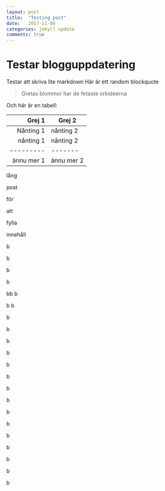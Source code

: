 ```yaml
---
layout: post
title:  "Testing post"
date:   2017-11-06
categories: jekyll update
comments: true
---
```


# Testar blogguppdatering

Testar att skriva lite markdown
Här är ett random blockquote
> Gretas blommor har de fetaste orkidéerna

Och här är en tabell:

| Grej 1 | Grej 2|
| ------:| ------|
|Nånting 1 |nånting 2|
|nånting 1 |nånting 2|
|--------- |-------|
|ännu mer 1 |ännu mer 2|






lång









post










för











att












fylla










innehåll

b


b


b


b



bb
b

b
b




b




b



b



b




b




b



b




b




b




b




b




b



b




b





b

